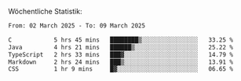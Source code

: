 
Wöchentliche Statistik:
<!--START_SECTION:waka-->

```txt
From: 02 March 2025 - To: 09 March 2025

C            5 hrs 45 mins   ████████▒░░░░░░░░░░░░░░░░   33.25 %
Java         4 hrs 21 mins   ██████▒░░░░░░░░░░░░░░░░░░   25.22 %
TypeScript   2 hrs 33 mins   ███▓░░░░░░░░░░░░░░░░░░░░░   14.79 %
Markdown     2 hrs 24 mins   ███▒░░░░░░░░░░░░░░░░░░░░░   13.91 %
CSS          1 hr 9 mins     █▓░░░░░░░░░░░░░░░░░░░░░░░   06.65 %
```

<!--END_SECTION:waka-->
